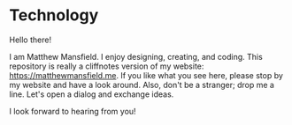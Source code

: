 # Technology
Hello there!

I am Matthew Mansfield. I enjoy designing, creating, and coding. This repository is really a cliffnotes version of my website: https://matthewmansfield.me. If you like what you see here, please stop by my website and have a look around. Also, don't be a stranger; drop me a line. Let's open a dialog and exchange ideas. 

I look forward to hearing from you! 

